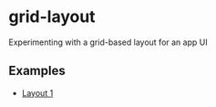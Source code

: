 # grid-layout
Experimenting with a grid-based layout for an app UI

## Examples

- [Layout 1](https://joekrump.github.io/grid-layout/layout.html)
